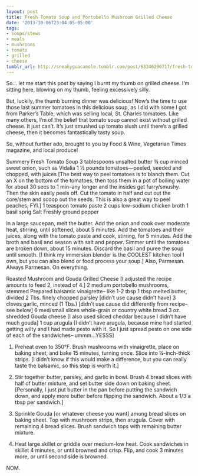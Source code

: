 ```yaml
---
layout: post
title: Fresh Tomato Soup and Portobello Mushroom Grilled Cheese
date: '2013-10-06T23:04:05-05:00'
tags:
- soups/stews
- meals
- mushrooms
- tomato
- grilled
- cheese
tumblr_url: http://sneakyguacamole.tumblr.com/post/63346296717/fresh-tomato-soup-and-portobello-mushroom-grilled
---
```

So… let me start this post by saying I burnt my thumb on grilled cheese. I’m sitting here, blowing on my thumb, feeling excessively silly. 

But, luckily, the thumb burning dinner was delicious! Now’s the time to use those last summer tomatoes in this delicious soup, as I did with some I got from Parker’s Table, which was selling local, St. Charles tomatoes. Like many others, I’m of the belief that tomato soup cannot exist without grilled cheese. It just can’t. It’s just smushed up tomato slush until there’s a grilled cheese, then it becomes fantastically tasty soup.


So, without further ado, brought to you by Food & Wine, Vegetarian Times magazine, and local produce!


Summery Fresh Tomato Soup
3 tablespoons unsalted butter
¾ cup minced sweet onion, such as Vidalia
1 ½ pounds tomatoes—peeled, seeded and chopped, with juices 
[The best way to peel tomatoes is to blanch them. Cut an X on the bottom of the tomatoes, then toss them in a pot of boiling water for about 30 secs to 1 min–any longer and the insides get furry/smushy. Then the skin easily peels off. Cut the tomato in half and cut out the core/stem and scoop out the seeds. This is also a great way to peel peaches, FYI.]
1 teaspoon tomato paste
2 cups low-sodium chicken broth
1 basil sprig
Salt
Freshly ground pepper


In a large saucepan, melt the butter. Add the onion and cook over moderate heat, stirring, until softened, about 5 minutes. Add the tomatoes and their juices, along with the tomato paste and cook, stirring, for 5 minutes. Add the broth and basil and season with salt and pepper. Simmer until the tomatoes are broken down, about 15 minutes. Discard the basil and puree the soup until smooth. [I think my immersion blender is the COOLEST kitchen tool I own, but you can also blend or food process your soup.] Also, Parmesan. Always Parmesan. On everything.

Roasted Mushroom and Gouda Grilled Cheese
[I adjusted the recipe amounts to feed 2, instead of 4.] 
2 medium portobello mushrooms, stemmed 
Prepared balsamic vinaigrette– like 1-2 tbsp 1 tbsp melted butter, divided
 2 Tbs. finely chopped parsley [didn’t use cause didn’t have] 
3 cloves garlic, minced (1 Tbs.) [didn’t use cause did differently from recipe– see below] 
6 med/small slices whole-grain or country white bread 
3 oz. shredded Gouda cheese [I also used sliced cheddar because I didn’t have much gouda] 
1 cup arugula [I didn’t have arugula, because mine had started getting wilty and I had made pesto with it. So I just spread pesto on one side of each of the sandwiches– ummm…YESSS]

1. Preheat oven to 350°F. Brush mushrooms with vinaigrette, place on baking sheet, and bake 15 minutes, turning once. Slice into ¼-inch-thick strips. [I didn’t know if this would make a difference, but you can really taste the balsamic, so this step is worth it.]
2. Stir together butter, parsley, and garlic in bowl. Brush 4 bread slices with half of butter mixture, and set butter side down on baking sheet. [Personally, I just put butter in the pan before putting the sandwich down, and apply more butter before flipping the sandwich. About a 1/3 a tbsp per sandwich.]


3. Sprinkle Gouda [or whatever cheese you want] among bread slices on baking sheet. Top with mushroom strips, then arugula. Cover with remaining 4 bread slices. Brush sandwich tops with remaining butter mixture.
4. Heat large skillet or griddle over medium-low heat. Cook sandwiches in skillet 4 minutes, or until browned and crisp. Flip, and cook 3 minutes more, or until second side is browned.


NOM.

